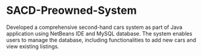 # SACD-Preowned-System
Developed a comprehensive second-hand cars system as part of Java application using NetBeans IDE and MySQL database. The 
system enables users to manage the database, including functionalities to add new cars and view existing listings.
